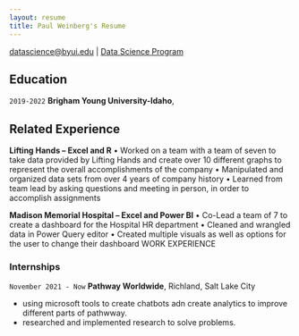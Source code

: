 ```yaml
---
layout: resume
title: Paul Weinberg's Resume
---
```


<div id="webaddress">
<a href="datascience@byui.edu">datascience@byui.edu</a>
| <a href="https://byuidatascience.github.io/development.html">Data Science Program</a>
</div>


## Education

`2019-2022`
__Brigham Young University-Idaho__, 

## Related Experience
__Lifting Hands – Excel and R__
•	Worked on a team with a team of seven to take data provided by Lifting Hands and create over 10 different graphs to represent the overall accomplishments of the company
•	Manipulated and organized data sets from over 4 years of company history
•	Learned from team lead by asking questions and meeting in person, in order to accomplish assignments

__Madison Memorial Hospital – Excel and Power BI__
•	Co-Lead a team of 7 to create a dashboard for the Hospital HR department
•	Cleaned and wrangled data in Power Query editor
•	Created multiple visuals as well as options for the user to change their dashboard
WORK EXPERIENCE

### Internships

`November 2021 - Now`
__Pathway Worldwide__, Richland, Salt Lake City

- using microsoft tools to create chatbots adn create analytics to improve different parts of pathwway.
- researched and implemented research to solve problems.


<!-- ### Footer

Last updated: May 2013 -->


